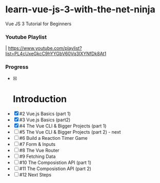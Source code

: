 # learn-vue-js-3-with-the-net-ninja
Vue JS 3 Tutorial for Beginners

### Youtube Playlist
| https://www.youtube.com/playlist?list=PL4cUxeGkcC9hYYGbV60Vq3IXYNfDk8At1

### Progress
- [x] # Introduction
- [x] #2 Vue.js Basics (part 1)
- [x] #3 Vue.js Basics (part2)
- [x] #4 The Vue CLI & Bigger Projects (part 1)
- [ ] #5 The Vue CLI & Bigger Projects (part 2) - next
- [ ] #6 Build a Reaction Timer Game
- [ ] #7 Form & Inputs
- [ ] #8 The Vue Router
- [ ] #9 Fetching Data
- [ ] #10 The Composistion API (part 1)
- [ ] #11 The Composistion API (part 2)
- [ ] #12 Next Steps
